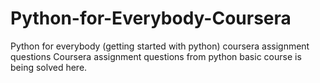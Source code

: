 # Python-for-Everybody-Coursera
Python for everybody (getting started with python) coursera assignment questions
Coursera assignment questions from python basic course is being solved here.
